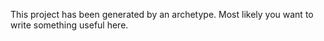 This project has been generated by an archetype. Most likely you want to write something useful here.

